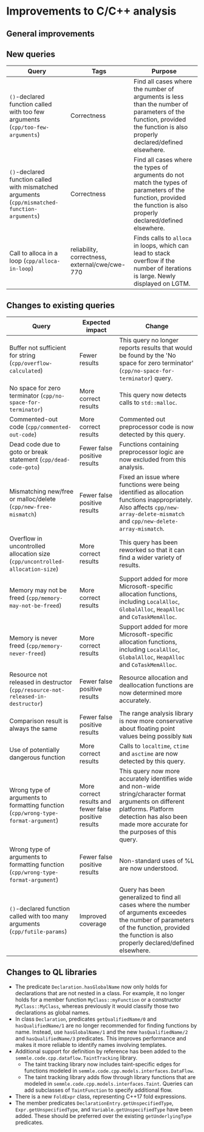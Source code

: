 # Improvements to C/C++ analysis

## General improvements

## New queries

| **Query**                   | **Tags**  | **Purpose**                                                        |
|-----------------------------|-----------|--------------------------------------------------------------------|
| `()`-declared function called with too few arguments (`cpp/too-few-arguments`) | Correctness | Find all cases where the number of arguments is less than the number of parameters of the function, provided the function is also properly declared/defined elsewhere. |
| `()`-declared function called with mismatched arguments (`cpp/mismatched-function-arguments`) | Correctness | Find all cases where the types of arguments do not match the types of parameters of the function, provided the function is also properly declared/defined elsewhere. |
| Call to alloca in a loop (`cpp/alloca-in-loop`) | reliability, correctness, external/cwe/cwe-770 | Finds calls to `alloca` in loops, which can lead to stack overflow if the number of iterations is large.  Newly displayed on LGTM. |

## Changes to existing queries

| **Query**                  | **Expected impact**    | **Change**                                                       |
|----------------------------|------------------------|------------------------------------------------------------------|
| Buffer not sufficient for string (`cpp/overflow-calculated`) | Fewer results | This query no longer reports results that would be found by the 'No space for zero terminator' (`cpp/no-space-for-terminator`) query. |
| No space for zero terminator (`cpp/no-space-for-terminator`) | More correct results | This query now detects calls to `std::malloc`. |
| Commented-out code (`cpp/commented-out-code`) | More correct results | Commented out preprocessor code is now detected by this query. |
| Dead code due to goto or break statement (`cpp/dead-code-goto`) | Fewer false positive results | Functions containing preprocessor logic are now excluded from this analysis. |
| Mismatching new/free or malloc/delete (`cpp/new-free-mismatch`) | Fewer false positive results | Fixed an issue where functions were being identified as allocation functions inappropriately.  Also affects `cpp/new-array-delete-mismatch` and `cpp/new-delete-array-mismatch`. |
| Overflow in uncontrolled allocation size (`cpp/uncontrolled-allocation-size`) | More correct results | This query has been reworked so that it can find a wider variety of results. |
| Memory may not be freed (`cpp/memory-may-not-be-freed`) | More correct results | Support added for more Microsoft-specific allocation functions, including `LocalAlloc`, `GlobalAlloc`, `HeapAlloc` and `CoTaskMemAlloc`. |
| Memory is never freed (`cpp/memory-never-freed`) | More correct results | Support added for more Microsoft-specific allocation functions, including `LocalAlloc`, `GlobalAlloc`, `HeapAlloc` and `CoTaskMemAlloc`. |
| Resource not released in destructor (`cpp/resource-not-released-in-destructor`) | Fewer false positive results | Resource allocation and deallocation functions are now determined more accurately. |
| Comparison result is always the same | Fewer false positive results | The range analysis library is now more conservative about floating point values being possibly `NaN` |
| Use of potentially dangerous function | More correct results | Calls to `localtime`, `ctime` and `asctime` are now detected by this query. |
| Wrong type of arguments to formatting function (`cpp/wrong-type-format-argument`) | More correct results and fewer false positive results | This query now more accurately identifies wide and non-wide string/character format arguments on different platforms.  Platform detection has also been made more accurate for the purposes of this query. |
| Wrong type of arguments to formatting function (`cpp/wrong-type-format-argument`) | Fewer false positive results | Non-standard uses of %L are now understood. |
| `()`-declared function called with too many arguments (`cpp/futile-params`) | Improved coverage | Query has been generalized to find all cases where the number of arguments exceedes the number of parameters of the function, provided the function is also properly declared/defined elsewhere. |

## Changes to QL libraries
- The predicate `Declaration.hasGlobalName` now only holds for declarations that are not nested in a class. For example, it no longer holds for a member function `MyClass::myFunction` or a constructor `MyClass::MyClass`, whereas previously it would classify those two declarations as global names.
- In class `Declaration`, predicates `getQualifiedName/0` and `hasQualifiedName/1` are no longer recommended for finding functions by name. Instead, use `hasGlobalName/1` and the new `hasQualifiedName/2` and `hasQualifiedName/3` predicates. This improves performance and makes it more reliable to identify names involving templates.
- Additional support for definition by reference has been added to the `semmle.code.cpp.dataflow.TaintTracking` library.
    - The taint tracking library now includes taint-specific edges for functions modeled in `semmle.code.cpp.models.interfaces.DataFlow`.
    - The taint tracking library adds flow through library functions that are modeled in `semmle.code.cpp.models.interfaces.Taint`. Queries can add subclasses of `TaintFunction` to specify additional flow.
- There is a new `FoldExpr` class, representing C++17 fold expressions.
- The member predicates `DeclarationEntry.getUnspecifiedType`, `Expr.getUnspecifiedType`, and `Variable.getUnspecifiedType` have been added. These should be preferred over the existing `getUnderlyingType` predicates.